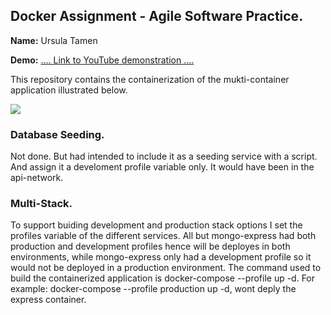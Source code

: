 ## Docker Assignment - Agile Software Practice.

__Name:__ Ursula Tamen

__Demo:__ [.... Link to YouTube demonstration ....](https://youtu.be/PC193c774ps)

This repository contains the containerization of the mukti-container application illustrated below.

![](./images/arch.png)

### Database Seeding.

Not done. But had intended to include it as a seeding service with a script. And assign it a develoment profile variable only. It would have been in the api-network.

### Multi-Stack.

To support buiding development and production stack options I set the profiles variable of the different services. All but mongo-express had both production and development profiles hence will be deployes in both environments, while mongo-express only had a development profile so it would not be deployed in a production environment. The command used to build the containerized application is docker-compose --profile <environment> up -d. For example: docker-compose --profile production  up -d, wont deply the express container.
